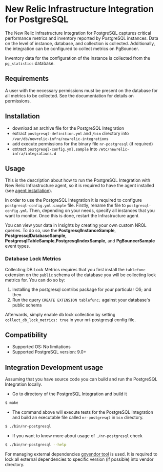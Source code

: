 # New Relic Infrastructure Integration for PostgreSQL


The New Relic Infrastructure Integration for PostgreSQL captures critical performance metrics and inventory reported by PostgreSQL instances. Data on the level of instance, database, and collection is collected. Additionally, the integration can be configured to collect metrics on PgBouncer.

Inventory data for the configuration of the instance is collected from the `pg_statistics` database.

## Requirements

A user with the necessary permissions must be present on the database for all metrics to be collected. See the documentation for details on permissions.

## Installation

- download an archive file for the PostgreSQL Integration
- extract `postgresql-definition.yml` and `/bin` directory into `/var/db/newrelic-infra/newrelic-integrations`
- add execute permissions for the binary file `nr-postgresql` (if required)
- extract `postgresql-config.yml.sample` into `/etc/newrelic-infra/integrations.d`

## Usage

This is the description about how to run the PostgreSQL Integration with New Relic Infrastructure agent, so it is required to have the agent installed (see [agent installation](https://docs.newrelic.com/docs/infrastructure/new-relic-infrastructure/installation/install-infrastructure-linux)).

In order to use the PostgreSQL Integration it is required to configure `postgresql-config.yml.sample` file. Firstly, rename the file to `postgresql-config.yml`. Then, depending on your needs, specify all instances that you want to monitor. Once this is done, restart the Infrastructure agent.

You can view your data in Insights by creating your own custom NRQL queries. To do so, use the **PostgresqlInstanceSample**, **PostgressqlDatabaseSample**, **PostgresqlTableSample**,**PostgresqlIndexSample**, and **PgBouncerSample** event types.

### Database Lock Metrics

Collecting DB Lock Metrics requires that you first install the `tablefunc` extension on the `public` schema of the database you will be collecting lock metrics for. You can do so by:

1. Installing the postgresql contribs package for your particular OS; and then
2. Run the query `CREATE EXTENSION tablefunc;` against your database's public schema

Afterwards, simply enable db lock collection by setting `collect_db_lock_metrics: true` in your nri-postgresql config file.

## Compatibility

* Supported OS: No limitations
* Supported PostgreSQL version: 9.0+

## Integration Development usage

Assuming that you have source code you can build and run the PostgreSQL Integration locally.

* Go to directory of the PostgreSQL Integration and build it
```bash
$ make
```
* The command above will execute tests for the PostgreSQL Integration and build an executable file called `nr-postgresql` in `bin` directory.
```bash
$ ./bin/nr-postgresql
```
* If you want to know more about usage of `./nr-postgresql` check
```bash
$ ./bin/nr-postgresql --help
```

For managing external dependencies [govendor tool](https://github.com/kardianos/govendor) is used. It is required to lock all external dependencies to specific version (if possible) into vendor directory.
